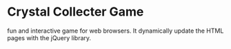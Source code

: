 # Crystal Collecter Game 
fun and interactive game for web browsers. It dynamically update the HTML pages with the jQuery library.
